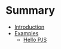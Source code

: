 # Summary

* [Introduction](README.md)
* [Examples](docs/examples/introduction.md)
    * [Hello PJS](docs/examples/hello-pjs.md)
